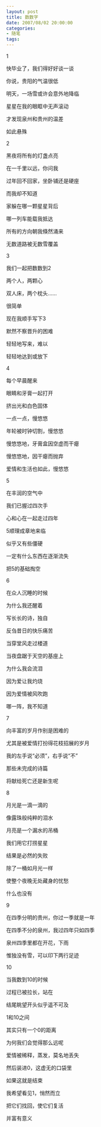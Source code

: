 ```yaml
---
layout: post
title: 数数字
date: 2007/08/02 20:00:00
categories: 
- 随笔
tags: 
---
```


1

快毕业了，我们得好好谈一谈

你说，贵阳的气温很低

明天，一场雪或许会意外地降临

星星在我的眼眶中无声滚动

才发现泉州和贵州的温差

如此悬殊

2

黑夜将所有的灯盏点亮

在一千里以远，你问我

过年回不回家，坐卧铺还是硬座

而我却不知道

家躲在哪一颗星星背后

哪一列车能载我抵达

所有的方向朝我倏然涌来

无数道路被无数雪覆盖

3

我们一起把数数到2

两个人，两颗心

双人床，两个枕头……

很简单

现在我顺手写下3

默然不察晋升的困难

轻轻地写来，难以

轻轻地达到或放下

4

每个早晨醒来

眼睛和牙膏一起打开

挤出光和白色固体

一点一点，慢悠悠

年轮被时钟切割，慢悠悠

慢悠悠地，牙膏盒因空虚而干瘪

慢悠悠地，因干瘪而抛弃

爱情和生活也如此，慢悠悠

5

在丰润的空气中

我们已握过四次手

心和心在一起走过四年

5顺理成章地来临

似乎又有些僵硬

一定有什么东西在逐渐流失

把5的基础掏空

6

在众人沉睡的时候

为什么我还醒着

写长长的诗，独自

反刍昔日的快乐痛苦

当穿堂风走过楼道

当夜盘踞于天空的基座上

为什么我会流泪

因为爱让我灼烧

因为爱情被风吹跑

哪一阵，我不知道

7

向丰富的岁月作别是困难的

尤其是被爱情打扮得花枝招展的岁月

我的左手说“必须”，右手说“不”

那些未完成的诗篇

将献给死亡还是新生呢

8

月光是一滴一滴的

像露珠般纯粹的泪水

月亮是一个漏水的吊桶

我们用它打捞星星

结果是必然的失败

除了一桶如月光一样

使整个夜晚无处藏身的忧愁

什么也没有

9

在四季分明的贵州，你过一季就是一年

在四季不分的泉州，我过四年只如四季

泉州四季里都在开花，下雨

惟独没有雪，可以印下两行足迹

10

当我数到10的时候

过程已被拉长，站在

结尾眺望开头似乎遥不可及

1和10之间

其实只有一个0的距离

为何我们会觉得那么远呢

爱情被稀释，蒸发，莫名地丢失

然后装进0，这虚无的口袋里

如果这就是结束

我希望看见1，悄然而立

把它们找回，使它们复活

并富有意义
